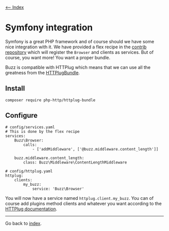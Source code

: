 [<-- Index](/doc/index.md)

# Symfony integration

Symfony is a great PHP framework and of course should we have some nice integration 
with it. We have provided a flex recipe in the [contrib repository](https://github.com/symfony/recipes-contrib) 
which will register the `Browser` and clients as services. But of course, you want
more! You want a proper bundle. 

Buzz is compatible with HTTPlug which means that we can use all the greatness from 
the [HTTPlugBundle](https://github.com/php-http/httplugbundle). 

## Install 

```
composer require php-http/httplug-bundle
```

## Configure

```
# config/services.yaml
# This is done by the flex recipe
services: 
    Buzz\Browser: 
        calls:
            - ['addMiddleware', ['@buzz.middleware.content_length']]
    
    buzz.middleware.content_length:
        class: Buzz\Middleware\ContentLengthMiddleware
```

```
# config/httplug.yaml
httplug:
    clients:
        my_buzz:
            service: 'Buzz\Browser' 
```

You will now have a service named `httplug.client.my_buzz`. You can of course add 
plugins method clients and whatever you want according to the 
[HTTPlug documentation](http://docs.php-http.org/en/latest/integrations/symfony-bundle.html).


---

Go back to [index](/doc/index.md).